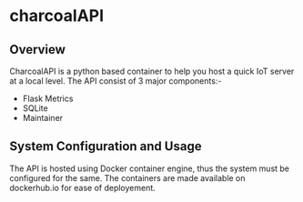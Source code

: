 # charcoalAPI

## Overview

CharcoalAPI is a python based container to help you host a quick IoT server at a local level. The API consist of 3 major components:-

- Flask Metrics
- SQLite
- Maintainer

## System Configuration and Usage

The API is hosted using Docker container engine, thus the system must be configured for the same. The containers are made available on dockerhub.io for ease of deployement.
